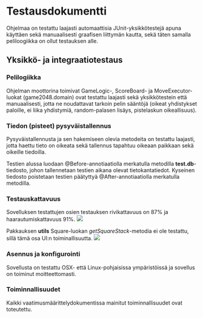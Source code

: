 # Testausdokumentti

Ohjelmaa on testattu laajasti automaattisia JUnit-yksikkötestejä apuna käyttäen sekä manuaalisesti graafisen liittymän kautta, sekä täten samalla peliloogiikka on ollut testauksen alle.

## Yksikkö- ja integraatiotestaus

### Pelilogiikka

Ohjelman moottorina toimivat GameLogic-, ScoreBoard- ja MoveExecutor-luokat (game2048.domain) ovat testattu laajasti sekä yksikkötestein että manuaalisesti, jotta ne noudattavat tarkoin pelin sääntöjä
(oikeat yhdistykset paloille, ei liika yhdistymiä, random-palasen lisäys, pistelaskun oikeallisuus).

### Tiedon (pisteet) pysyväistallennus
Pysyväistallennusta ja sen hakemiseen olevia metodeita on testattu laajasti, jotta haettu tieto on oikeata sekä tallennus tapahtuu oikeaan paikkaan sekä oikeille tiedoilla. 

Testien alussa luodaan @Before-annotiaatiolla merkatulla metodilla **test.db**-tiedosto, johon tallennetaan testien aikana olevat tietokantatiedot. Kyseinen tiedosto poistetaan testien päätyttyä @After-annotiaatiolla merkatulla metodilla. 

### Testauskattavuus

Sovelluksen testattujen osien testauksen rivikattavuus on 87% ja haarautumiskattavuus 91%.
<img src= "https://github.com/eherra/ot-harjoitustyo/blob/main/dokumentaatio/kuvat/coverage.png">

Pakkauksen **utils** Square-luokan _getSquareStack_-metodia ei ole testattu, sillä tämä osa UI:n toiminallisuutta.
<img src= "https://github.com/eherra/ot-harjoitustyo/blob/main/dokumentaatio/kuvat/utils.png">



### Asennus ja konfigurointi
Sovellusta on testattu OSX- että Linux-pohjaisissa ympäristöissä ja sovellus on toiminut moitteettomasti.

### Toiminnallisuudet
Kaikki vaatimusmäärittelydokumentissa mainitut toiminnallisuudet ovat toteutettu.

